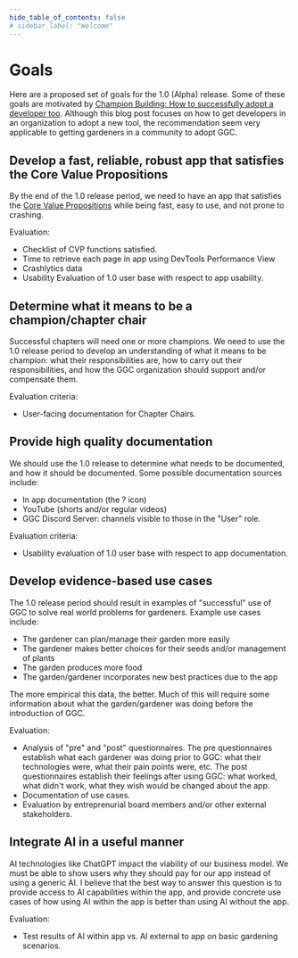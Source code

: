 ```yaml
---
hide_table_of_contents: false
# sidebar_label: "Welcome"
---
```


# Goals

Here are a proposed set of goals for the 1.0 (Alpha) release. Some of these goals are motivated by [Champion Building: How to successfully adopt a developer too](https://www.gitpod.io/blog/champion-building). Although this blog post focuses on how to get developers in an organization to adopt a new tool, the recommendation seem very applicable to getting gardeners in a community to adopt GGC.

## Develop a fast, reliable, robust app that satisfies the Core Value Propositions

By the end of the 1.0 release period, we need to have an app that satisfies the [Core Value Propositions](cvp#the-core-value-propositions) while being fast, easy to use, and not prone to crashing.

Evaluation:
* Checklist of CVP functions satisfied.
* Time to retrieve each page in app using DevTools Performance View 
* Crashlytics data 
* Usability Evaluation of 1.0 user base with respect to app usability.

## Determine what it means to be a champion/chapter chair

Successful chapters will need one or more champions. We need to use the 1.0 release period to develop an understanding of what it means to be champion: what their responsibilities are, how to carry out their responsibilities, and how the GGC organization should support and/or compensate them.

Evaluation criteria:
* User-facing documentation for Chapter Chairs. 

## Provide high quality documentation

We should use the 1.0 release to determine what needs to be documented, and how it should be documented. Some possible documentation sources include:
* In app documentation (the ? icon)
* YouTube (shorts and/or regular videos)
* GGC Discord Server: channels visible to those in the "User" role.

Evaluation criteria:
* Usability evaluation of 1.0 user base with respect to app documentation.

## Develop evidence-based use cases

The 1.0 release period should result in examples of "successful" use of GGC to solve real world problems for gardeners.  Example use cases include:

* The gardener can plan/manage their garden more easily
* The gardener makes better choices for their seeds and/or management of plants
* The garden produces more food
* The garden/gardener incorporates new best practices due to the app

The more empirical this data, the better.  Much of this will require some information about what the garden/gardener was doing before the introduction of GGC.

Evaluation:
* Analysis of "pre" and "post" questionnaires. The pre questionnaires establish what each gardener was doing prior to GGC: what their technologies were, what their pain points were, etc. The post questionnaires establish their feelings after using GGC: what worked, what didn't work, what they wish would be changed about the app.
* Documentation of use cases.
* Evaluation by entreprenurial board members and/or other external stakeholders.

## Integrate AI in a useful manner

AI technologies like ChatGPT impact the viability of our business model. We must be able to show users why they should pay for our app instead of using a generic AI. I believe that the best way to answer this question is to provide access to AI capabilities within the app, and provide concrete use cases of how using AI within the app is better than using AI without the app.

Evaluation:
* Test results of AI within app vs. AI external to app on basic gardening scenarios. 
